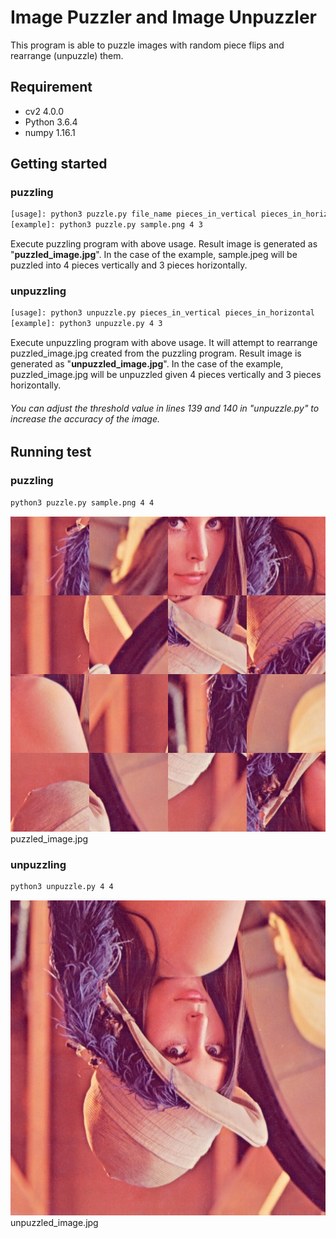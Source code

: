 # Image Puzzler and Image Unpuzzler
This program is able to puzzle images with random piece flips and rearrange (unpuzzle) them.

## Requirement
* cv2 4.0.0
* Python 3.6.4
* numpy 1.16.1


## Getting started

### puzzling
```bash
[usage]: python3 puzzle.py file_name pieces_in_vertical pieces_in_horizontal
[example]: python3 puzzle.py sample.png 4 3
```
Execute puzzling program with above usage. Result image is generated as "__puzzled_image.jpg__".
In the case of the example, sample.jpeg will be puzzled into 4 pieces vertically and 3 pieces horizontally.

### unpuzzling
```bash
[usage]: python3 unpuzzle.py pieces_in_vertical pieces_in_horizontal
[example]: python3 unpuzzle.py 4 3
```
Execute unpuzzling program with above usage. It will attempt to rearrange puzzled_image.jpg created from the puzzling program. Result image is generated as "__unpuzzled_image.jpg__".
In the case of the example, puzzled_image.jpg will be unpuzzled given 4 pieces vertically and 3 pieces horizontally.

###### You can adjust the threshold value in lines 139 and 140 in "unpuzzle.py" to increase the accuracy of the image.


## Running test
### puzzling
```bash
python3 puzzle.py sample.png 4 4
```

![puzzled_image](./puzzled_image.jpg)
puzzled_image.jpg

### unpuzzling
```bash
python3 unpuzzle.py 4 4
```
![unpuzzled_image](./unpuzzled_image.jpg)
unpuzzled_image.jpg



